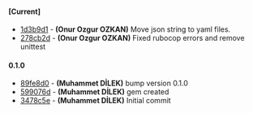 
#### [Current]
 * [1d3b9d1](../../commit/1d3b9d1) - __(Onur Ozgur OZKAN)__ Move json string to yaml files.
 * [278cb2d](../../commit/278cb2d) - __(Onur Ozgur OZKAN)__ Fixed rubocop errors and remove unittest

#### 0.1.0
 * [89fe8d0](../../commit/89fe8d0) - __(Muhammet DİLEK)__ bump version 0.1.0
 * [599076d](../../commit/599076d) - __(Muhammet DİLEK)__ gem created
 * [3478c5e](../../commit/3478c5e) - __(Muhammet DİLEK)__ Initial commit
